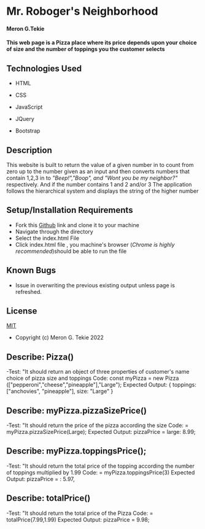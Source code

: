 # Mr. Roboger's Neighborhood

#### Meron G.Tekie

#### This web page is a Pizza place where its price depends upon your choice of size and the number of toppings you the customer selects

## Technologies Used

- HTML

- CSS

- JavaScript

- JQuery

- Bootstrap

## Description

This website is built to return the value of a given number in to count from zero up to the number given as an input and then converts numbers that contain 1,2,3 in to _"Beep!","Boop", and "Wont you be my neighbor?"_ respectively. And if the number contains 1 and 2 and/or 3 The application follows the hierarchical system and displays the string of the higher number

## Setup/Installation Requirements

- Fork this [Github](https://github.com/MeronTekie/MrRogobers-Neighborhood.git) link and clone it to your machine
- Navigate through the directory
- Select the index.html File
- Click index.html file , you machine's browser (_Chrome is highly recommended_)should be able to run the file

## Known Bugs

- Issue in overwriting the previous existing output unless page is refreshed.

## License

[MIT](https://opensource.org/licenses/MIT)

- Copyright (c) Meron G. Tekie 2022

## Describe: Pizza()

-Test: "It should return an object of three properties of customer's name choice of pizza size and toppings
Code: const myPizza = new Pizza (["pepperoni","cheese","pineapple"],"Large");
Expected Output: { toppings: ["anchovies", "pineapple"], size: "Large" }

## Describe: myPizza.pizzaSizePrice()

-Test: "It should return the price of the pizza according the size
Code: = myPizza.pizzaSizePrice(Large);
Expected Output: pizzaPrice = large: 8.99;

## Describe: myPizza.toppingsPrice();

-Test: "It should return the total price of the topping according the number of toppings multiplied by 1.99
Code: = myPizza.toppingsPrice(3)
Expected Output: pizzaPrice = : 5.97,

## Describe: totalPrice()

-Test: "It should return the total price of the Pizza
Code: = totalPrice(7.99,1.99)
Expected Output: pizzaPrice = 9.98;
